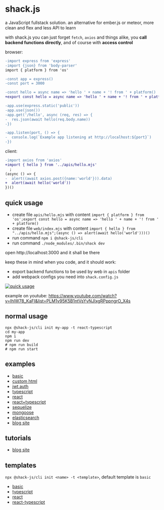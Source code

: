 # shack.js

a JavaScript fullstack solution. an alternative for ember.js or meteor, more clean and flex and less API to learn

with shack.js you can just forget `fetch`, `axios` and things alike, you **call backend functions directly**, and of course with **access control**

browser:

```diff
-import express from 'express'
-import {json} from 'body-parser'
import { platform } from 'os'

-const app = express()
-const port = 3000

-const hello = async name => 'hello ' + name + '! from ' + platform()
+export const hello = async name => 'hello ' + name + '! from ' + platform()

-app.use(express.static('public'))
-app.use(json())
-app.get('/hello', async (req, res) => {
-  res.json(await hello(req.body.name))
-})

-app.listen(port, () => {
-  console.log(`Example app listening at http://localhost:${port}`)
-})
```

client:

```diff
-import axios from 'axios'
+import { hello } from '../apis/hello.mjs'
  ;
(async () => {
-  alert((await axios.post({name:'world'})).data)
+  alert(await hello('world'))
})()
```


## quick usage

- create file `apis/hello.mjs` with content `import { platform } from 'os';export const hello = async name => 'hello ' + name + '! from ' + platform()`
- create file `web/index.mjs` with content `import { hello } from "../apis/hello.mjs";(async () => alert(await hello('world')))()`
- run command `npm i @shack-js/cli`
- run command `./node_modules/.bin/shack dev`

open http://localhost:3000 and it shall be there

keep these in mind when you code, and it should work:

- export backend functions to be used by web in `apis` folder
- add webpack configs you need into `shack.config.js` 

[![quick usage](https://img.youtube.com/vi/IhlW78_KaFI/0.jpg)](https://www.youtube.com/watch?v=IhlW78_KaFI&list=PLM1v95K5B1ntVsYvNJIxgRPppngrO_X4s)

example on youtube: https://www.youtube.com/watch?v=IhlW78_KaFI&list=PLM1v95K5B1ntVsYvNJIxgRPppngrO_X4s


## normal usage
```
npx @shack-js/cli init my-app -t react-typescript
cd my-app
npm i
npm run dev
# npm run build
# npm run start
```

## examples

- [basic](./examples/basic)
- [custom html](./examples/custom-html)
- [jwt auth](./examples/jwt-auth)
- [typescript](./examples/typescript)
- [react](./examples/react)
- [react+typescript](./examples/react-typescript)
- [sequelize](./examples/react-sequelize)
- [mongoose](./examples/mongoose)
- [elasticsearch](./examples/elasticsearch)
- [blog site](./examples/blog-site)

## tutorials

- [blog site](./examples/blog-site/README.md)

## templates

 `npx @shack-js/cli init <name> -t <template>`, default template is `basic`

- [basic](https://github.com/shack-js/template-basic)
- [typescript](https://github.com/shack-js/template-typescript)
- [react](https://github.com/shack-js/template-react)
- [react-typescript](https://github.com/shack-js/template-react-typescript)


